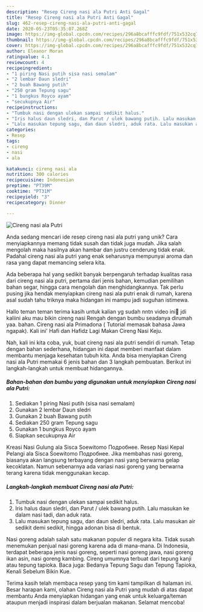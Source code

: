 ```yaml
---
description: "Resep Cireng nasi ala Putri Anti Gagal"
title: "Resep Cireng nasi ala Putri Anti Gagal"
slug: 462-resep-cireng-nasi-ala-putri-anti-gagal
date: 2020-05-23T05:35:07.268Z
image: https://img-global.cpcdn.com/recipes/296a8bcafffc9fdf/751x532cq70/cireng-nasi-ala-putri-foto-resep-utama.jpg
thumbnail: https://img-global.cpcdn.com/recipes/296a8bcafffc9fdf/751x532cq70/cireng-nasi-ala-putri-foto-resep-utama.jpg
cover: https://img-global.cpcdn.com/recipes/296a8bcafffc9fdf/751x532cq70/cireng-nasi-ala-putri-foto-resep-utama.jpg
author: Eleanor Moran
ratingvalue: 4.1
reviewcount: 4
recipeingredient:
- "1 piring Nasi putih sisa nasi semalam"
- "2 lembar Daun sledri"
- "2 buah Bawang putih"
- "250 gram Tepung sagu"
- "1 bungkus Royco ayam"
- "secukupnya Air"
recipeinstructions:
- "Tumbuk nasi dengan ulekan sampai sedikit halus."
- "Iris halus daun sledri, dan Parut / ulek bawang putih. Lalu masukan ke dalam nasi tadi, dan aduk rata."
- "Lalu masukan tepung sagu, dan daun sledri, aduk rata. Lalu masukan air sedikit demi sedikit, hingga adonan bisa di bentuk."
categories:
- Resep
tags:
- cireng
- nasi
- ala

katakunci: cireng nasi ala 
nutrition: 300 calories
recipecuisine: Indonesian
preptime: "PT39M"
cooktime: "PT31M"
recipeyield: "3"
recipecategory: Dinner

---
```



![Cireng nasi ala Putri](https://img-global.cpcdn.com/recipes/296a8bcafffc9fdf/751x532cq70/cireng-nasi-ala-putri-foto-resep-utama.jpg)

Anda sedang mencari ide resep cireng nasi ala putri yang unik? Cara menyiapkannya memang tidak susah dan tidak juga mudah. Jika salah mengolah maka hasilnya akan hambar dan justru cenderung tidak enak. Padahal cireng nasi ala putri yang enak seharusnya mempunyai aroma dan rasa yang dapat memancing selera kita.

Ada beberapa hal yang sedikit banyak berpengaruh terhadap kualitas rasa dari cireng nasi ala putri, pertama dari jenis bahan, kemudian pemilihan bahan segar, hingga cara mengolah dan menghidangkannya. Tak perlu pusing jika hendak menyiapkan cireng nasi ala putri enak di rumah, karena asal sudah tahu triknya maka hidangan ini mampu jadi suguhan istimewa.

Hallo teman teman terima kasih untuk kalian yg sudah nntn video ini🤗 jdi kaliini aku mau bikin cireng nasi Rengah dengan bumbu seadanya dirumah yaa. bahan. Cireng nasi ala Primadona ( Tutorial memasak bahasa Jawa ngapak). Kali ini&#39; Hafi dan Hafidz Lagi Makan Cireng Nasi Keju.


Nah, kali ini kita coba, yuk, buat cireng nasi ala putri sendiri di rumah. Tetap dengan bahan sederhana, hidangan ini dapat memberi manfaat dalam membantu menjaga kesehatan tubuh kita. Anda bisa menyiapkan Cireng nasi ala Putri memakai 6 jenis bahan dan 3 langkah pembuatan. Berikut ini langkah-langkah untuk membuat hidangannya.

<!--inarticleads1-->

##### Bahan-bahan dan bumbu yang digunakan untuk menyiapkan Cireng nasi ala Putri:

1. Sediakan 1 piring Nasi putih (sisa nasi semalam)
1. Gunakan 2 lembar Daun sledri
1. Gunakan 2 buah Bawang putih
1. Sediakan 250 gram Tepung sagu
1. Gunakan 1 bungkus Royco ayam
1. Siapkan secukupnya Air


Kreasi Nasi Gulung ala Sisca Soewitomo Подробнее. Resep Nasi Kepal Pelangi ala Sisca Soewitomo Подробнее. Jika membahas nasi goreng, biasanya akan langsung terbayang dengan nasi yang berwarna gelap kecoklatan. Namun sebenarnya ada variasi nasi goreng yang berwarna terang karena tidak menggunakan kecap. 

<!--inarticleads2-->

##### Langkah-langkah membuat Cireng nasi ala Putri:

1. Tumbuk nasi dengan ulekan sampai sedikit halus.
1. Iris halus daun sledri, dan Parut / ulek bawang putih. Lalu masukan ke dalam nasi tadi, dan aduk rata.
1. Lalu masukan tepung sagu, dan daun sledri, aduk rata. Lalu masukan air sedikit demi sedikit, hingga adonan bisa di bentuk.


Nasi goreng adalah salah satu makanan populer di negara kita. Tidak susah menemukan penjual nasi goreng karena ada di mana-mana. Di Indonesia, terdapat beberapa jenis nasi goreng, seperti nasi goreng jawa, nasi goreng ikan asin, nasi goreng kambing. Cireng umumnya terbuat dari tepung kanji atau tepung tapioka. Baca juga: Bedanya Tepung Sagu dan Tepung Tapioka, Kenali Sebelum Bikin Kue. 

Terima kasih telah membaca resep yang tim kami tampilkan di halaman ini. Besar harapan kami, olahan Cireng nasi ala Putri yang mudah di atas dapat membantu Anda menyiapkan hidangan yang enak untuk keluarga/teman ataupun menjadi inspirasi dalam berjualan makanan. Selamat mencoba!

